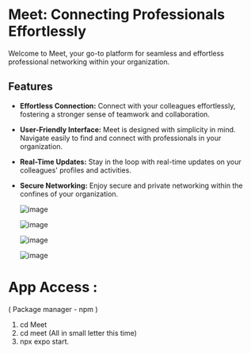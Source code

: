 
# Meet: Connecting Professionals Effortlessly

Welcome to Meet, your go-to platform for seamless and effortless professional networking within your organization.

## Features

- **Effortless Connection:** Connect with your colleagues effortlessly, fostering a stronger sense of teamwork and collaboration.

- **User-Friendly Interface:** Meet is designed with simplicity in mind. Navigate easily to find and connect with professionals in your organization.

- **Real-Time Updates:** Stay in the loop with real-time updates on your colleagues' profiles and activities.

- **Secure Networking:** Enjoy secure and private networking within the confines of your organization.

   
   ![image](https://github.com/panda0942/Meet/assets/69324217/2fdeedab-8ec2-45f1-af29-e1e7fcff92e4)
   
   ![image](https://github.com/panda0942/Meet/assets/69324217/fe3fe2b9-7780-4df0-ba10-b8c1dc5fffc7)
   
   ![image](https://github.com/panda0942/Meet/assets/69324217/acb50d3c-eaa1-427d-8990-94affca2d088)
   
   ![image](https://github.com/panda0942/Meet/assets/69324217/74830a00-6e41-4e27-ba4d-80a0980f3e5f)


# App Access : 
( Package manager - npm ) 

1. cd Meet
2. cd meet  (All in small letter this time)  
3. npx expo start.
   
